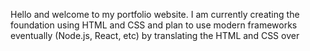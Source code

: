 Hello and welcome to my portfolio website. I am currently creating the foundation using HTML and CSS and plan to use modern frameworks eventually (Node.js, React, etc) by translating the HTML and CSS over
